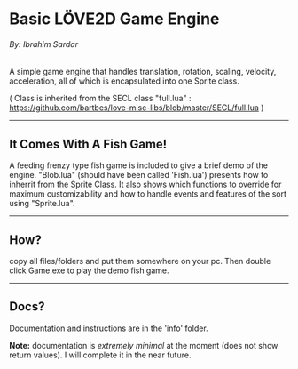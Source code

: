 # Basic LÖVE2D Game Engine
###### By: *Ibrahim Sardar*

A simple game engine that handles translation, rotation, scaling, velocity, acceleration, all of which is encapsulated into one Sprite class.

( Class is inherited from the SECL class "full.lua" : https://github.com/bartbes/love-misc-libs/blob/master/SECL/full.lua )

---

## It Comes With A Fish Game!

A feeding frenzy type fish game is included to give a brief demo of the engine. "Blob.lua" (should have been called 'Fish.lua') presents how to inherrit from the Sprite Class. It also shows which functions to override for maximum customizability and how to handle events and features of the sort using "Sprite.lua".

---

## How?

copy all files/folders and put them somewhere on your pc. Then double click Game.exe to play the demo fish game.

---

## Docs?

Documentation and instructions are in the 'info' folder.

**Note:** documentation is *extremely minimal* at the moment (does not show return values). I will complete it in the near future.
